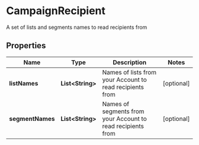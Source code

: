 

# CampaignRecipient

A set of lists and segments names to read recipients from
## Properties

Name | Type | Description | Notes
------------ | ------------- | ------------- | -------------
**listNames** | **List&lt;String&gt;** | Names of lists from your Account to read recipients from |  [optional]
**segmentNames** | **List&lt;String&gt;** | Names of segments from your Account to read recipients from |  [optional]



